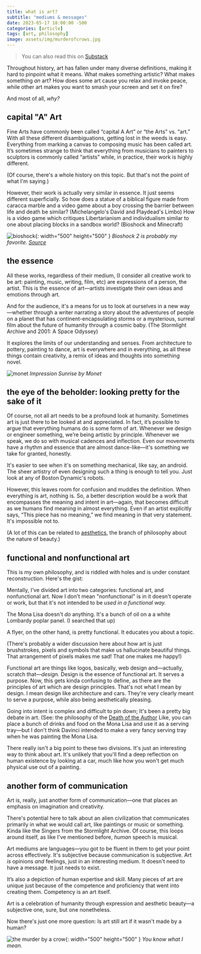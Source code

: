```yaml
---
title: what is art?
subtitle: "mediums & messages"
date: 2023-05-17 18:00:00 -500
categories: [article]
tags: [art, philosophy]
image: assets/img/murderofcrows.jpg
---
```


> You can also read this on [Substack](https://aviphyr.substack.com/)

Throughout history, art has fallen under many diverse definitions, making it hard to pinpoint what it means. What makes something artistic? What makes something *an* art? How does some art cause you relax and invoke peace, while other art makes you want to smash your screen and set it on fire?

And most of all, *why?*

## capital "A" Art
Fine Arts have commonly been called “capital A Art” or “the Arts” vs. “art.” With all these different disambiguations, getting lost in the weeds is easy. Everything from marking a canvas to composing music has been called art. It’s sometimes strange to think that everything from musicians to painters to sculptors is commonly called “artists” while, in practice, their work is highly different. 

(Of course, there's a whole history on this topic. But that's not the point of what I'm saying.)

However, their work is actually very similar in essence. It just seems different superficially. So how does a statue of a biblical figure made from caracca marble and a video game about a boy crossing the barrier between life and death be similar? (Michelangelo's David and Playdead's Limbo) How is a video game which critiques Libertarianism and individualism similar to one about placing blocks in a sandbox world? (Bioshock and Minecraft)

![bioshock](/assets/img/bioshock2cover.jpg){: width="500" height="500" }
_Bioshock 2 is probably my favorite. [Source](https://www.artstation.com/artwork/l99VG)_


## the essence
All these works, regardless of their medium, (I consider all creative work to be art: painting, music, writing, film, etc) are expressions of a person, the artist. This is the essence of art—artists investigate their own ideas and emotions through art. 

And for the audience, it's a means for us to look at ourselves in a new way—whether through a writer narrating a story about the adventures of people on a planet that has continent-encapsulating storms or a mysterious, surreal film about the future of humanity through a cosmic baby. (The Stormlight Archive and 2001: A Space Odyssey) 

It explores the limits of our understanding and senses. From architecture to pottery, painting to dance, art is everywhere and in everything, as all these things contain creativity, a remix of ideas and thoughts into something novel.

![monet](/assets/img/impressionsunrise.jpg)
_Impression Sunrise by Monet_

## the eye of the beholder: looking pretty for the sake of it
Of course, not all art needs to be a profound look at humanity. Sometimes art is just there to be looked at and appreciated. In fact, it’s possible to argue that everything humans do is some form of art. Whenever we design or engineer something, we’re being artistic by principle. Whenever we speak, we do so with musical cadences and inflection. Even our movements have a rhythm and essence that are almost dance-like—it's something we take for granted, honestly. 

It's easier to see when it's on something mechanical, like say, an android. The sheer artistry of even designing such a thing is enough to tell you. Just look at any of Boston Dynamic's robots. 

However, this leaves room for confusion and muddles the definition. When everything is art, nothing is. So, a better description would be a work that encompasses the meaning and intent in art—again, that becomes difficult as we humans find meaning in almost everything. Even if an artist explicitly says, “This piece has no meaning,” we find meaning in that very statement. It's impossible not to. 

(A lot of this can be related to [aesthetics](https://en.wikipedia.org/wiki/Aesthetics), the branch of philosophy about the nature of beauty.)

## functional and nonfunctional art
This is my own philosophy, and is riddled with holes and is under constant reconstruction. Here's the gist: 

Mentally, I've divided art into two categories: functional art, and nonfunctional art. Now I don't mean "nonfunctional" is in it doesn't operate or work, but that it's not intended to be *used in a functional way.*

The Mona Lisa doesn't *do* anything. It's a bunch of oil on a a white Lombardy poplar panel. (I searched that up)

A flyer, on the other hand, is pretty functional. It educates you about a topic.

(There's probably a wider discussion here about how art is just brushstrokes, pixels and symbols that make us hallucinate beautiful things. That arrangement of pixels makes me sad! That one makes me happy!)

Functional art are things like logos, basically, web design and—actually, scratch that—*design.* Design is the essence of functional art. It serves a purpose. Now, this gets kinda confusing to define, as there are the principles of art which are design principles. That's not what I mean by design. I mean design like architecture and cars. They're very clearly meant to serve a purpose, while also being aesthetically pleasing.

Going into intent is complex and difficult to pin down; It's been a pretty big debate in art. (See: the philosophy of the [Death of the Author](https://en.wikipedia.org/wiki/The_Death_of_the_Author) Like, you can place a bunch of drinks and food on the Mona Lisa and use it as a serving tray—but I don't think Davinci intended to make a very fancy serving tray when he was painting the Mona Lisa. 

There really isn't a big point to these two divisions. It's just an interesting way to think about art. It's unlikely that you'll find a deep reflection on human existence by looking at a car, much like how you won't get much physical use out of a painting. 

## another form of communication 
Art is, really, just another form of communication—one that places an emphasis on imagination and creativity. 

There's potential here to talk about an alien civilization that communicates primarily in what we would call art, like paintings or music or something. Kinda like the Singers from the Stormlight Archive. Of course, this loops around itself, as like I've mentioned before, *human* speech is musical. 

Art mediums are languages—you got to be fluent in them to get your point across effectively. It's subjective because communication is subjective. Art *is* opinions *and* feelings, just in an interesting medium. It doesn't need to have a message. It just needs to exist.

It’s also a depiction of human expertise and skill. Many pieces of art are unique just because of the competence and proficiency that went into creating them. Competency is an art itself.

Art is a celebration of humanity through expression and aesthetic beauty—a subjective one, sure, but one nonetheless.

Now there's just one more question: Is art still art if it wasn't made by a human?

![the murder by a crow](/assets/img/murderofcrows.jpg){: width="500" height="500" }
_You know what I mean._
